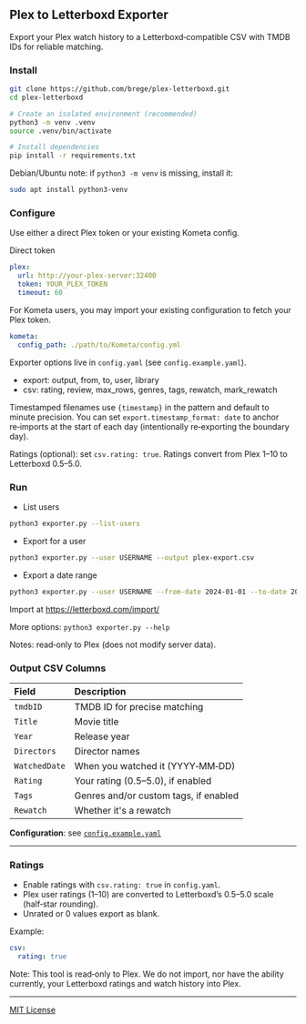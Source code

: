 ## Plex to Letterboxd Exporter

Export your Plex watch history to a Letterboxd‑compatible CSV with TMDB IDs for reliable matching.

### Install

```bash
git clone https://github.com/brege/plex-letterboxd.git
cd plex-letterboxd

# Create an isolated environment (recommended)
python3 -m venv .venv
source .venv/bin/activate

# Install dependencies
pip install -r requirements.txt
```

Debian/Ubuntu note: if `python3 -m venv` is missing, install it:
```bash
sudo apt install python3-venv
```

### Configure
Use either a direct Plex token or your existing Kometa config.

Direct token
```yaml
plex:
  url: http://your-plex-server:32400
  token: YOUR_PLEX_TOKEN
  timeout: 60
```

For Kometa users, you may import your existing configuration to fetch
your Plex token.
```yaml
kometa:
  config_path: ./path/to/Kometa/config.yml
```

Exporter options live in `config.yaml` (see `config.example.yaml`).
- export: output, from, to, user, library
- csv: rating, review, max_rows, genres, tags, rewatch, mark_rewatch

Timestamped filenames use `{timestamp}` in the pattern and default to minute precision. You can set `export.timestamp_format: date` to anchor re‑imports at the start of each day (intentionally re‑exporting the boundary day).

Ratings (optional): set `csv.rating: true`. Ratings convert from Plex 1–10 to Letterboxd 0.5–5.0.

### Run
- List users
```bash
python3 exporter.py --list-users
```

- Export for a user
```bash
python3 exporter.py --user USERNAME --output plex-export.csv
```

- Export a date range
```bash
python3 exporter.py --user USERNAME --from-date 2024-01-01 --to-date 2024-12-31 --output plex-export-2024.csv
```

Import at https://letterboxd.com/import/

More options: `python3 exporter.py --help`

Notes: read‑only to Plex (does not modify server data).

### Output CSV Columns

| Field         | Description                          |
|:------------- |:------------------------------------- |
| `tmdbID`      | TMDB ID for precise matching          |
| `Title`       | Movie title                           |
| `Year`        | Release year                          |
| `Directors`   | Director names                        |
| `WatchedDate` | When you watched it (YYYY‑MM‑DD)      |
| `Rating`      | Your rating (0.5–5.0), if enabled     |
| `Tags`        | Genres and/or custom tags, if enabled |
| `Rewatch`     | Whether it's a rewatch                |

**Configuration**: see [`config.example.yaml`](config.example.yaml)

---

### Ratings

- Enable ratings with `csv.rating: true` in `config.yaml`.
- Plex user ratings (1–10) are converted to Letterboxd’s 0.5–5.0 scale (half‑star rounding).
- Unrated or 0 values export as blank.

Example:
```yaml
csv:
  rating: true
```

Note: This tool is read‑only to Plex. We do not import, nor have the ability currently, your Letterboxd ratings and watch history into Plex.

---

[MIT License](LICENSE)

